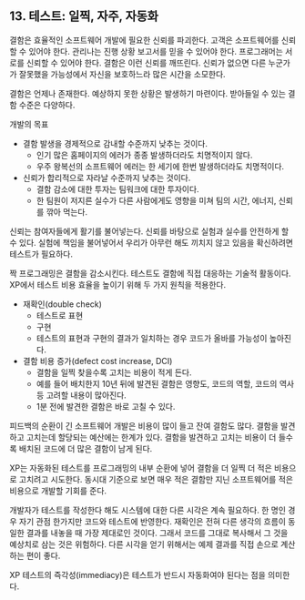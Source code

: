
## 13. 테스트: 일찍, 자주, 자동화

결함은 효율적인 소프트웨어 개발에 필요한 신뢰를 파괴한다. 
고객은 소프트웨어를 신뢰할 수 있어야 한다. 
관리나는 진행 상황 보고서를 믿을 수 있어야 한다. 
프로그래머는 서로를 신뢰할 수 있어야 한다. 
결함은 이런 신뢰를 깨뜨린다. 
신뢰가 없으면 다른 누군가가 잘못했을 가능성에서 자신을 보호하느라 많은 시간을 소모한다. 

결함은 언제나 존재한다. 
예상하지 못한 상황은 발생하기 마련이다. 
받아들일 수 있는 결함 수준은 다양하다. 

개발의 목표 

* 결함 발생을 경제적으로 감내할 수준까지 낮추는 것이다.
    * 인기 많은 홈페이지의 에러가 종종 발생하더라도 치명적이지 않다. 
    * 우주 왕복선의 소프트웨어 에러는 한 세기에 한번 발생하더라도 치명적이다.
* 신뢰가 합리적으로 자라날 수준까지 낮추는 것이다.
    * 결함 감소에 대한 투자는 팀워크에 대한 투자이다. 
    * 한 팀원이 저지른 실수가 다른 사람에게도 영향을 미쳐 팀의 시간, 에너지, 신뢰를 깎아 먹는다.

신뢰는 참여자들에게 활기를 불어넣는다. 
신뢰를 바탕으로 실험과 실수를 안전하게 할 수 있다. 
실험에 책임을 불어넣어서 우리가 아무런 해도 끼치지 않고 있음을 확신하려면 테스트가 필요하다. 

짝 프로그래밍은 결함을 감소시킨다. 
테스트도 결함에 직접 대응하는 기술적 활동이다. 
XP에서 테스트 비용 효율을 높이기 위해 두 가지 원칙을 적용한다. 

* 재확인(double check)
    * 테스트로 표현
    * 구현
    * 테스트의 표현과 구현의 결과가 일치하는 경우 코드가 올바를 가능성이 높아진다.
* 결함 비용 증가(defect cost increase, DCI)
    * 결함을 일찍 찾을수록 고치는 비용이 적게 든다. 
    * 예를 들어 배치한지 10년 뒤에 발견된 결함은 영향도, 코드의 역할, 코드의 역사 등 고려할 내용이 많아진다. 
    * 1분 전에 발견한 결함은 바로 고칠 수 있다.

피드백의 순환이 긴 소프트웨어 개발은 비용이 많이 들고 잔여 결함도 많다. 
결함을 발견하고 고치는데 할당되는 예산에는 한계가 있다. 
결함을 발견하고 고치는 비용이 더 들수록 배치된 코드에 더 많은 결함이 남게 된다. 

XP는 자동화된 테스트를 프로그래밍의 내부 순환에 넣어 결함을 더 일찍 더 적은 비용으로 고치려고 시도한다. 
동시대 기준으로 보면 매우 적은 결함만 지닌 소프트웨어를 적은 비용으로 개발할 기회를 준다. 

개발자가 테스트를 작성한다 해도 시스템에 대한 다른 시각은 계속 필요하다. 
한 명인 경우 자기 관점 한가지만 코드와 테스트에 반영한다. 
재확인은 전혀 다른 생각의 흐름이 동일한 결과를 내놓을 때 가장 제대로인 것이다. 
그래서 코드를 그대로 복사해서 그 것을 예상치로 삼는 것은 위험하다. 
다른 시각을 얻기 위해서는 예제 결과를 직접 손으로 계산하는 편이 좋다. 

XP 테스트의 즉각성(immediacy)은 테스트가 반드시 자동화여야 된다는 점을 의미한다. 

